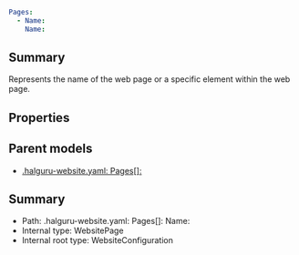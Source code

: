 <!--
title: Name
version: 1.0.0+62a79eb7c455dc244ea9db083fc0bfdac5d67dd0
generated: true
date: 2025-03-29T15:01:07Z
node: This file is generated by the command-line program: `halguru manual --generate-docs`
-->


```yaml
Pages:
  - Name:
    Name:
```

## Summary

Represents the name of the web page or a specific element within the web page.

## Properties


## Parent models

* [.halguru-website.yaml: Pages[]:]((website)-pages-list.md)
## Summary

* Path: .halguru-website.yaml: Pages[]: Name:
* Internal type: WebsitePage
* Internal root type: WebsiteConfiguration
